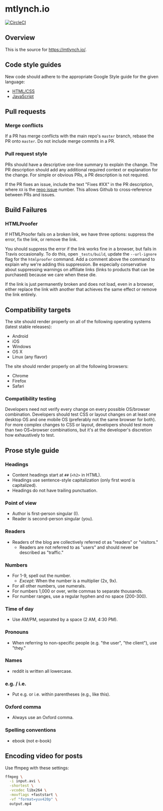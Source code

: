 # mtlynch.io

[![CircleCI](https://circleci.com/gh/mtlynch/mtlynch.io.svg?style=svg)](https://circleci.com/gh/mtlynch/mtlynch.io)

## Overview

This is the source for https://mtlynch.io/.

## Code style guides

New code should adhere to the appropriate Google Style guide for the given language:

* [HTML/CSS](https://google.github.io/styleguide/htmlcssguide.html)
* [JavaScript](https://google.github.io/styleguide/jsguide.html)

## Pull requests

### Merge conflicts

If a PR has merge conflicts with the main repo's `master` branch, rebase the PR onto `master`. Do not include merge commits in a PR.

### Pull request style

PRs should have a descriptive one-line summary to explain the change. The PR description should add any additional required context or explanation for the change. For simple or obvious PRs, a PR description is not required.

If the PR fixes an issue, include the text "Fixes #XX" in the PR description, where `XX` is the [repo issue](https://github.com/mtlynch/mtlynch.io/issues) number. This allows Github to cross-reference between PRs and issues.

## Build Failures

### HTMLProofer

If HTMLProofer fails on a broken link, we have three options: suppress the error, fix the link, or remove the link.

You should suppress the error if the link works fine in a browser, but fails in Travis occasionally. To do this, open `_tests/build`, update the `--url-ignore` flag for the `htmlproofer` command. Add a comment above the command to explain why we're adding this suppression. Be especially conservative about suppressing warnings on affiliate links (links to products that can be purchased) because we care when these die.

If the link is just permanently broken and does not load, even in a browser, either replace the link with another that achieves the same effect or remove the link entirely.

## Compatibility targets

The site should render properly on all of the following operating systems (latest stable releases):

* Android
* iOS
* Windows
* OS X
* Linux (any flavor)

The site should render properly on all the following browsers:

* Chrome
* Firefox
* Safari

### Compatibility testing

Developers need not verify every change on every possible OS/browser combination. Developers should test CSS or layout changes on at least one desktop OS and one mobile OS (preferably not the same browser for both). For more complex changes to CSS or layout, developers should test more than two OS+browser combinations, but it's at the developer's discretion how exhaustively to test.

## Prose style guide

### Headings

* Content headings start at `##` (`<h2>` in HTML).
* Headings use sentence-style capitalization (only first word is capitalized).
* Headings do not have trailing punctuation.

### Point of view

* Author is first-person singular (I).
* Reader is second-person singular (you).

### Readers

* Readers of the blog are collectively referred ot as "readers" or "visitors."
  * Readers are not referred to as "users" and should never be described as "traffic."

### Numbers

* For 1-9, spell out the number.
  * *Except*: When the number is a multiplier (2x, 9x).
* For all other numbers, use numerals.
* For numbers 1,000 or over, write commas to separate thousands.
* For number ranges, use a regular hyphen and no space (200-300).

### Time of day

* Use AM/PM, separated by a space (2 AM, 4:30 PM).

### Pronouns

* When referring to non-specific people (e.g. "the user", "the client"), use "they."

### Names

* reddit is written all lowercase.

### e.g. / i.e.

* Put e.g. or i.e. within parentheses (e.g., like this).

### Oxford comma

* Always use an Oxford comma.

### Spelling conventions

* ebook (not e-book)

## Encoding video for posts

Use ffmpeg with these settings:

```bash
ffmpeg \
  -i input.avi \
  -shortest \
  -vcodec libx264 \
  -movflags +faststart \
  -vf "format=yuv420p" \
  output.mp4
```